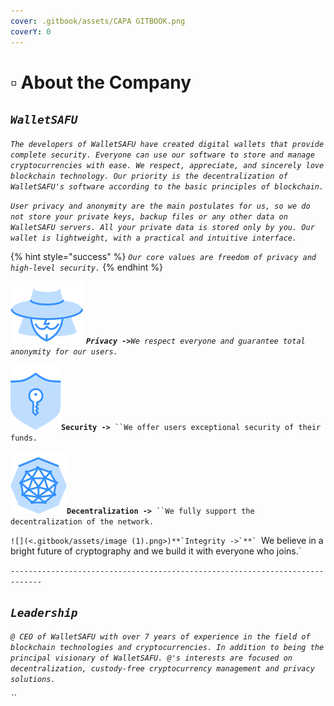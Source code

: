 ```yaml
---
cover: .gitbook/assets/CAPA GITBOOK.png
coverY: 0
---
```


# ▫ About the Company

## _`WalletSAFU`_&#x20;

_`The developers of WalletSAFU have created digital wallets that provide complete security. Everyone can use our software to store and manage cryptocurrencies with ease. We respect, appreciate, and sincerely love blockchain technology. Our priority is the decentralization of WalletSAFU's software according to the basic principles of blockchain.`_

_`User privacy and anonymity are the main postulates for us, so we do not store your private keys, backup files or any other data on WalletSAFU servers. All your private data is stored only by you. Our wallet is lightweight, with a practical and intuitive interface.`_

{% hint style="success" %}
_`Our core values are freedom of privacy and high-level security.`_
{% endhint %}

![](<.gitbook/assets/image (13).png>) _**`Privacy ->`**`We respect everyone and guarantee total anonymity for our users.`_

![](<.gitbook/assets/image (3).png>)**`Security ->`**` ``We offer users exceptional security of their funds.`

![](.gitbook/assets/image.png)**`Decentralization ->`**` ``We fully support the decentralization of the network.`

``![](<.gitbook/assets/image (1).png>)**`Integrity ->`**` ``We believe in a bright future of cryptography and we build it with everyone who joins.`

`-----------------------------------------------------------------------------`

## _`Leadership`_

_`@ CEO of WalletSAFU with over 7 years of experience in the field of blockchain technologies and cryptocurrencies. In addition to being the principal visionary of WalletSAFU. @'s interests are focused on decentralization, custody-free cryptocurrency management and privacy solutions.`_

_``_
